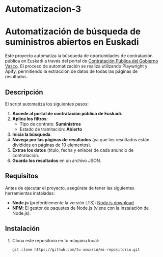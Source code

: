 # Automatizacion-3
# Automatización de búsqueda de suministros abiertos en Euskadi

Este proyecto automatiza la búsqueda de oportunidades de contratación pública en Euskadi a través del portal de [Contratación Pública del Gobierno Vasco](https://www.contratacion.euskadi.eus/webkpe00-kpeperfi/es/ac70cPublicidadWar/busquedaAnuncios?locale=es). El proceso de automatización se realiza utilizando Playwright y Apify, permitiendo la extracción de datos de todas las páginas de resultados.

## Descripción

El script automatiza los siguientes pasos:

1. **Accede al portal de contratación pública de Euskadi.**
2. **Aplica los filtros**:
   - Tipo de contrato: **Suministros**
   - Estado de tramitación: **Abierto**
3. **Inicia la búsqueda**.
4. **Navega por las páginas de resultados** (ya que los resultados están divididos en páginas de 10 elementos).
5. **Extrae los datos** (título, fecha y enlace) de cada anuncio de contratación.
6. **Guarda los resultados** en un archivo JSON.

## Requisitos

Antes de ejecutar el proyecto, asegúrate de tener las siguientes herramientas instaladas:

- **Node.js** (preferiblemente la versión LTS): [Node.js download](https://nodejs.org/)
- **NPM**: El gestor de paquetes de Node.js (viene con la instalación de Node.js).

## Instalación

1. Clona este repositorio en tu máquina local:

   ```bash
   git clone https://github.com/tu-usuario/mi-repositorio.git
